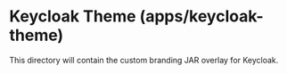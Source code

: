 # Keycloak Theme (apps/keycloak-theme)

This directory will contain the custom branding JAR overlay for Keycloak.

